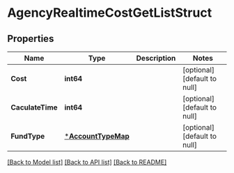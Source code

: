 # AgencyRealtimeCostGetListStruct

## Properties
Name | Type | Description | Notes
------------ | ------------- | ------------- | -------------
**Cost** | **int64** |  | [optional] [default to null]
**CaculateTime** | **int64** |  | [optional] [default to null]
**FundType** | [***AccountTypeMap**](AccountTypeMap.md) |  | [optional] [default to null]

[[Back to Model list]](../README.md#documentation-for-models) [[Back to API list]](../README.md#documentation-for-api-endpoints) [[Back to README]](../README.md)


